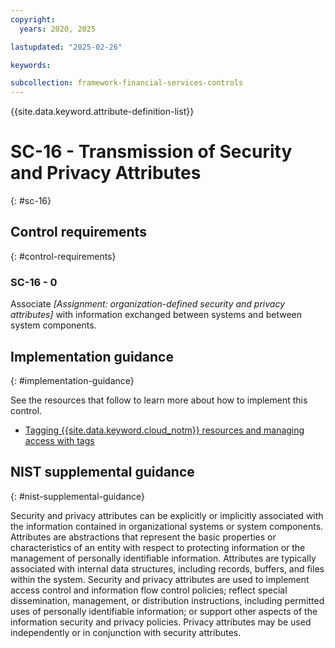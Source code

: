 ```yaml
---
copyright:
  years: 2020, 2025

lastupdated: "2025-02-26"

keywords:

subcollection: framework-financial-services-controls
---
```


{{site.data.keyword.attribute-definition-list}}

# SC-16 - Transmission of Security and Privacy Attributes
{: #sc-16}

## Control requirements
{: #control-requirements}



### SC-16 - 0


Associate _[Assignment: organization-defined security and privacy attributes]_ with information exchanged between systems and between system components.









## Implementation guidance
{: #implementation-guidance}

See the resources that follow to learn more about how to implement this control.


- [Tagging {{site.data.keyword.cloud_notm}} resources and managing access with tags](/docs/framework-financial-services?topic=framework-financial-services-shared-tagging-resources)






## NIST supplemental guidance
{: #nist-supplemental-guidance}

Security and privacy attributes can be explicitly or implicitly associated with the information contained in organizational systems or system components. Attributes are abstractions that represent the basic properties or characteristics of an entity with respect to protecting information or the management of personally identifiable information. Attributes are typically associated with internal data structures, including records, buffers, and files within the system. Security and privacy attributes are used to implement access control and information flow control policies; reflect special dissemination, management, or distribution instructions, including permitted uses of personally identifiable information; or support other aspects of the information security and privacy policies. Privacy attributes may be used independently or in conjunction with security attributes.

